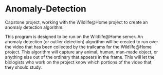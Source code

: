 # Anomaly-Detection
Capstone project, working with the Wildlife@Home project to create an anomaly detection algorithm.

This program is designed to be run on the Wildlife@Home server. An anomaly detection (or outlier detection) algorithm will be created to run over the video that has been collected by the trailcams for the Wildlife@Home project. This algorithm will capture any animal, human, man-made object, or anything else out of the ordinary that appears in the frame. This will let the biologists who work on the project know which portions of the video that they should study.
